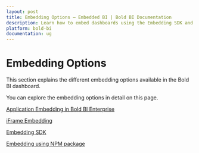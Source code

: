 ```yaml
---
layout: post
title: Embedding Options – Embedded BI | Bold BI Documentation
description: Learn how to embed dashboards using the Embedding SDK and iFrame-based embedding in Bold BI deployed on your server.
platform: bold-bi
documentation: ug
---
```


# Embedding Options

This section explains the different embedding options available in the Bold BI dashboard.

You can explore the embedding options in detail on this page.

[Application Embedding in Bold BI Enterprise](/embedding-options/application-embedding/)

[iFrame Embedding](/embedding-options/iframe-embedding/)

[Embedding SDK](/embedding-options/embedding-sdk/)

[Embedding using NPM package](/embedding-options/embedding-using-npm-package/)
